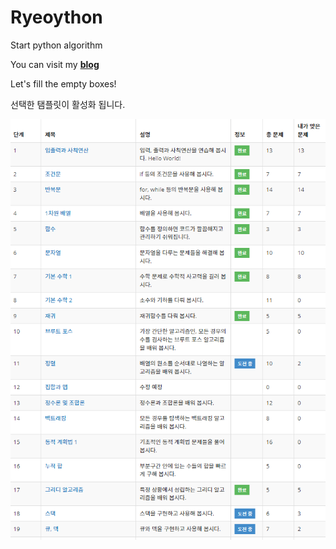 # Ryeoython
Start python algorithm

You can visit my [**blog**](https://blog.naver.com/ahnrh951019)


Let's fill the empty boxes!

선택한 탬플릿이 활성화 됩니다.

![image](./img/BOJ.PNG)


